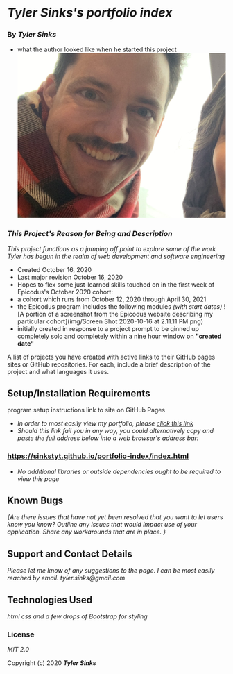 # _Tyler Sinks's portfolio index_

### By _**Tyler Sinks**_
* what the author looked like when he started this project
![An image of Tyler, this project's author](img/IMG_1765.jpeg)

### _This Project's Reason for Being and Description_
_This project functions as a jumping off point to explore some of the work Tyler has begun in the realm of web development and software engineering_
* Created October 16, 2020
* Last major revision October 16, 2020
* Hopes to flex some just-learned skills touched on in the first week of Epicodus's October 2020 cohort:
* a cohort which runs from October 12, 2020 through April 30, 2021
* the Epicodus program includes the following modules *(with start dates)*
![A portion of a screenshot from the Epicodus website describing my particular cohort](img/Screen Shot 2020-10-16 at 2.11.11 PM.png)
* initially created in response to a project prompt to be ginned up completely solo and completely within a nine hour window on **"created date"**

A list of projects you have created with active links to their GitHub pages sites or GitHub repositories.
For each, include a brief description of the project and what languages it uses.

## Setup/Installation Requirements
program setup instructions
link to site on GitHub Pages
* _In order to most easily view my portfolio, please [click this link](https://sinkstyt.github.io/portfolio-index/index.html)_
* _Should this link fail you in any way, you could alternatively copy and paste the full address below into a web browser's address bar:_
### https://sinkstyt.github.io/portfolio-index/index.html ###
* _No additional libraries or outside dependencies ought to be required to view this page_

## Known Bugs

_{Are there issues that have not yet been resolved that you want to let users know you know?  Outline any issues that would impact use of your application.  Share any workarounds that are in place. }_

## Support and Contact Details

_Please let me know of any suggestions to the page. I can be most easily reached by email._
_tyler.sinks@gmail.com_

## Technologies Used

_html_
_css_
_and a few drops of Bootstrap for styling_

### License

*MIT 2.0*

Copyright (c) 2020 **_Tyler Sinks_**